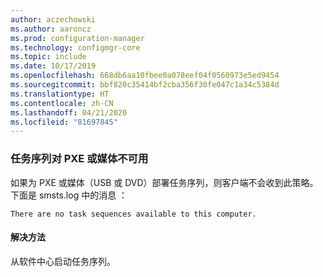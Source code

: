 ```yaml
---
author: aczechowski
ms.author: aaroncz
ms.prod: configuration-manager
ms.technology: configmgr-core
ms.topic: include
ms.date: 10/17/2019
ms.openlocfilehash: 668db6aa10fbee0a078eef04f0560973e5ed9454
ms.sourcegitcommit: bbf820c35414bf2cba356f30fe047c1a34c5384d
ms.translationtype: HT
ms.contentlocale: zh-CN
ms.lasthandoff: 04/21/2020
ms.locfileid: "81697845"
---
```

### <a name="task-sequences-arent-available-to-pxe-or-media"></a><a name="ki_osd"></a> 任务序列对 PXE 或媒体不可用

<!--5578298-->
如果为 PXE 或媒体（USB 或 DVD）部署任务序列，则客户端不会收到此策略。 下面是 smsts.log 中的消息  ：

`There are no task sequences available to this computer.`

#### <a name="workaround"></a>解决方法

从软件中心启动任务序列。
